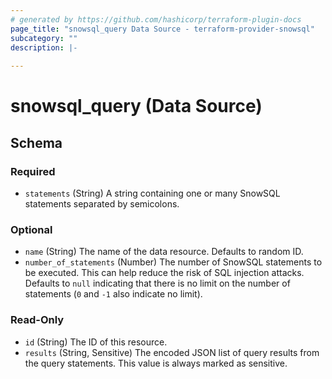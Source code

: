 ```yaml
---
# generated by https://github.com/hashicorp/terraform-plugin-docs
page_title: "snowsql_query Data Source - terraform-provider-snowsql"
subcategory: ""
description: |-
  
---
```


# snowsql_query (Data Source)





<!-- schema generated by tfplugindocs -->
## Schema

### Required

- `statements` (String) A string containing one or many SnowSQL statements separated by semicolons.

### Optional

- `name` (String) The name of the data resource. Defaults to random ID.
- `number_of_statements` (Number) The number of SnowSQL statements to be executed. This can help reduce the risk of SQL injection attacks. Defaults to `null` indicating that there is no limit on the number of statements (`0` and `-1` also indicate no limit).

### Read-Only

- `id` (String) The ID of this resource.
- `results` (String, Sensitive) The encoded JSON list of query results from the query statements. This value is always marked as sensitive.


